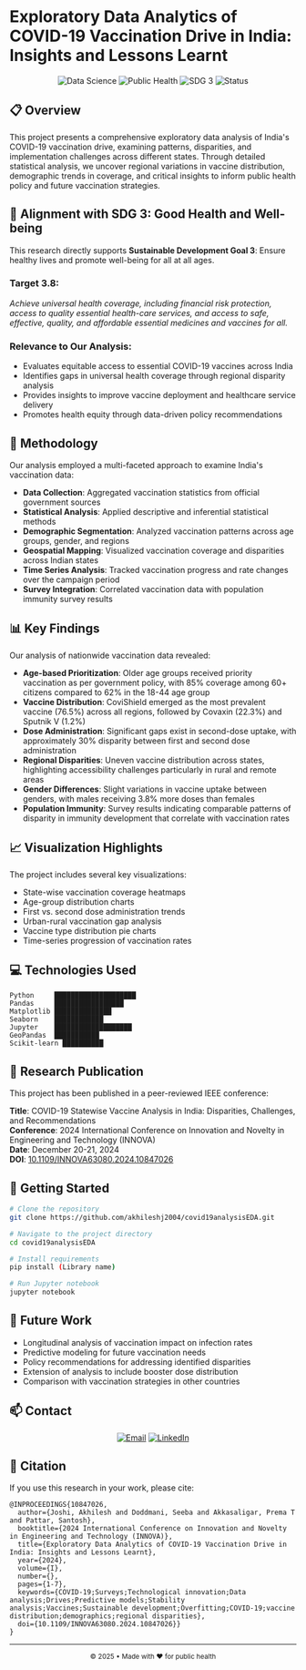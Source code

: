 # Exploratory Data Analytics of COVID-19 Vaccination Drive in India: Insights and Lessons Learnt

<p align="center">
  <img src="https://img.shields.io/badge/Analysis-Data%20Science-blue?style=for-the-badge&logo=python" alt="Data Science">
  <img src="https://img.shields.io/badge/Domain-Public%20Health-green?style=for-the-badge&logo=health" alt="Public Health">
  <img src="https://img.shields.io/badge/Focus-SDG%203-orange?style=for-the-badge&logo=un" alt="SDG 3">
  <img src="https://img.shields.io/badge/Status-Completed-success?style=for-the-badge" alt="Status">
</p>

## 📋 Overview

This project presents a comprehensive exploratory data analysis of India's COVID-19 vaccination drive, examining patterns, disparities, and implementation challenges across different states. Through detailed statistical analysis, we uncover regional variations in vaccine distribution, demographic trends in coverage, and critical insights to inform public health policy and future vaccination strategies.

## 🎯 Alignment with SDG 3: Good Health and Well-being

This research directly supports **Sustainable Development Goal 3**: Ensure healthy lives and promote well-being for all at all ages.

### Target 3.8:
*Achieve universal health coverage, including financial risk protection, access to quality essential health-care services, and access to safe, effective, quality, and affordable essential medicines and vaccines for all.*

### Relevance to Our Analysis:
- Evaluates equitable access to essential COVID-19 vaccines across India
- Identifies gaps in universal health coverage through regional disparity analysis
- Provides insights to improve vaccine deployment and healthcare service delivery
- Promotes health equity through data-driven policy recommendations

## 🔬 Methodology

Our analysis employed a multi-faceted approach to examine India's vaccination data:

- **Data Collection**: Aggregated vaccination statistics from official government sources
- **Statistical Analysis**: Applied descriptive and inferential statistical methods
- **Demographic Segmentation**: Analyzed vaccination patterns across age groups, gender, and regions
- **Geospatial Mapping**: Visualized vaccination coverage and disparities across Indian states
- **Time Series Analysis**: Tracked vaccination progress and rate changes over the campaign period
- **Survey Integration**: Correlated vaccination data with population immunity survey results

## 📊 Key Findings

Our analysis of nationwide vaccination data revealed:



- **Age-based Prioritization**: Older age groups received priority vaccination as per government policy, with 85% coverage among 60+ citizens compared to 62% in the 18-44 age group
- **Vaccine Distribution**: CoviShield emerged as the most prevalent vaccine (76.5%) across all regions, followed by Covaxin (22.3%) and Sputnik V (1.2%)
- **Dose Administration**: Significant gaps exist in second-dose uptake, with approximately 30% disparity between first and second dose administration
- **Regional Disparities**: Uneven vaccine distribution across states, highlighting accessibility challenges particularly in rural and remote areas
- **Gender Differences**: Slight variations in vaccine uptake between genders, with males receiving 3.8% more doses than females
- **Population Immunity**: Survey results indicating comparable patterns of disparity in immunity development that correlate with vaccination rates

## 📈 Visualization Highlights

The project includes several key visualizations:

- State-wise vaccination coverage heatmaps
- Age-group distribution charts
- First vs. second dose administration trends
- Urban-rural vaccination gap analysis
- Vaccine type distribution pie charts
- Time-series progression of vaccination rates

## 💻 Technologies Used

```
Python     ████████████████████ 
Pandas     █████████████████
Matplotlib ██████████████
Seaborn    ████████████
Jupyter    ███████████████████
GeoPandas  ███████████
Scikit-learn ██████████
```

## 📝 Research Publication

This project has been published in a peer-reviewed IEEE conference:

**Title**: COVID-19 Statewise Vaccine Analysis in India: Disparities, Challenges, and Recommendations  
**Conference**: 2024 International Conference on Innovation and Novelty in Engineering and Technology (INNOVA)  
**Date**: December 20-21, 2024  
**DOI**: [10.1109/INNOVA63080.2024.10847026](https://ieeexplore.ieee.org/document/10847026)

## 🚀 Getting Started

```bash
# Clone the repository
git clone https://github.com/akhileshj2004/covid19analysisEDA.git

# Navigate to the project directory
cd covid19analysisEDA

# Install requirements
pip install (Library name)

# Run Jupyter notebook
jupyter notebook
```


## 🔮 Future Work

- Longitudinal analysis of vaccination impact on infection rates
- Predictive modeling for future vaccination needs
- Policy recommendations for addressing identified disparities
- Extension of analysis to include booster dose distribution
- Comparison with vaccination strategies in other countries

## 📫 Contact

<p align="center">
  <a href="mailto:akhileshjoshi2004@gmail.com"><img src="https://img.shields.io/badge/Email-Contact-blue?style=for-the-badge&logo=gmail" alt="Email"></a>
  <a href="https://www.linkedin.com/in/akhilesh-joshi-aj2004"><img src="https://img.shields.io/badge/LinkedIn-Connect-blue?style=for-the-badge&logo=linkedin" alt="LinkedIn"></a>
</p>

## 📑 Citation

If you use this research in your work, please cite:

```
@INPROCEEDINGS{10847026,
  author={Joshi, Akhilesh and Doddmani, Seeba and Akkasaligar, Prema T and Pattar, Santosh},
  booktitle={2024 International Conference on Innovation and Novelty in Engineering and Technology (INNOVA)}, 
  title={Exploratory Data Analytics of COVID-19 Vaccination Drive in India: Insights and Lessons Learnt}, 
  year={2024},
  volume={I},
  number={},
  pages={1-7},
  keywords={COVID-19;Surveys;Technological innovation;Data analysis;Drives;Predictive models;Stability analysis;Vaccines;Sustainable development;Overfitting;COVID-19;vaccine distribution;demographics;regional disparities},
  doi={10.1109/INNOVA63080.2024.10847026}}
}
```

---

<p align="center">
  <sub>© 2025 • Made with ❤️ for public health</sub>
</p>
